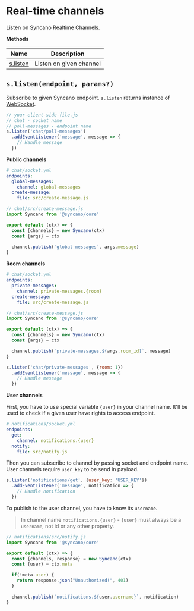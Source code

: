 # Real-time channels

Listen on Syncano Realtime Channels.

**Methods**

| Name                                                      | Description                                  |
| --------------------------------------------------------- | -------------------------------------------- |
| [s.listen](#slistenendpoint-params)                       | Listen on given channel                      |

## `s.listen(endpoint, params?)`

Subscribe to given Syncano endpoint. `s.listen` returns instance of [WebSocket](https://developer.mozilla.org/en-US/docs/Web/API/WebSocket).

```js
// your-client-side-file.js
// chat - socket name
// poll-messages - endpoint name
s.listen('chat/poll-messages')
  .addEventListener('message', message => {
    // Handle message
  })
```

**Public channels**

```yml
# chat/socket.yml
endpoints:
  global-messages:
    channel: global-messages
  create-message:
    file: src/create-message.js
```

```js
// chat/src/create-message.js
import Syncano from '@syncano/core'

export default (ctx) => {
  const {channels} = new Syncano(ctx)
  const {args} = ctx

  channel.publish(`global-messages`, args.message)
}
```

**Room channels**

```yml
# chat/socket.yml
endpoints:
  private-messages:
    channel: private-messages.{room}
  create-message:
    file: src/create-message.js
```

```js
// chat/src/create-message.js
import Syncano from '@syncano/core'

export default (ctx) => {
  const {channels} = new Syncano(ctx)
  const {args} = ctx

  channel.publish(`private-messages.${args.room_id}`, message)
}
```

```js
s.listen('chat/private-messages', {room: 1})
  .addEventListener('message', message => {
    // Handle message
  })
```

**User channels**

First, you have to use special variable `{user}` in your channel name. It'll be used to check if a given user have rights to access endpoint.

```yml
# notifications/socket.yml
endpoints:
  get:
    channel: notifications.{user}
  notify:
    file: src/notify.js
```

Then you can subscribe to channel by passing socket and endpoint name. User channels require `user_key` to be send in payload.

```js
s.listen('notifications/get', {user_key: 'USER_KEY'})
  .addEventListener('message', notification => {
    // Handle notification
  })
```

To publish to the user channel, you have to know its `username`.

> In channel name `notifications.{user}` - `{user}` must always be a `username`, not id or any other property.

```js
// notifications/src/notify.js
import Syncano from '@syncano/core'

export default (ctx) => {
  const {channels, response} = new Syncano(ctx)
  const {user} = ctx.meta

  if(!meta.user) {
    return response.json("Unauthorized!", 401)
  }

  channel.publish(`notifications.${user.username}`, notification)
}
```
